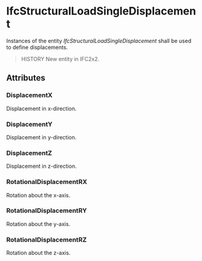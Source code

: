 # IfcStructuralLoadSingleDisplacement

Instances of the entity _IfcStructuralLoadSingleDisplacement_ shall be used to define displacements.<!-- end of definition -->

> HISTORY New entity in IFC2x2.

## Attributes

### DisplacementX
Displacement in x-direction.

### DisplacementY
Displacement in y-direction.

### DisplacementZ
Displacement in z-direction.

### RotationalDisplacementRX
Rotation about the x-axis.

### RotationalDisplacementRY
Rotation about the y-axis.

### RotationalDisplacementRZ
Rotation about the z-axis.
